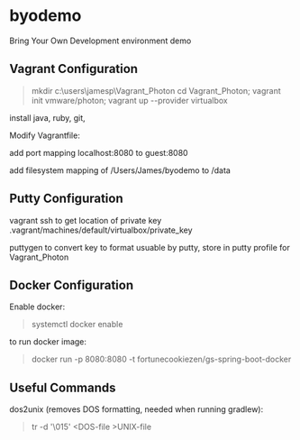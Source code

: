 # byodemo
Bring Your Own Development environment demo

Vagrant Configuration
---------------------
>mkdir c:\users\jamesp\Vagrant_Photon
>cd Vagrant_Photon; vagrant init vmware/photon; vagrant up --provider virtualbox

install java, ruby, git, 

Modify Vagrantfile:

add port mapping localhost:8080 to guest:8080

add filesystem mapping of /Users/James/byodemo to /data

Putty Configuration
--------------------
vagrant ssh to get location of private key .vagrant/machines/default/virtualbox/private_key

puttygen to convert key to format usuable by putty, store in putty profile for Vagrant_Photon

Docker Configuration
--------------------
Enable docker: 

>systemctl docker enable

to run docker image:

>docker run -p 8080:8080 -t fortunecookiezen/gs-spring-boot-docker

Useful Commands
----------------
dos2unix (removes DOS formatting, needed when running gradlew):

>tr -d '\015' \<DOS-file \>UNIX-file
